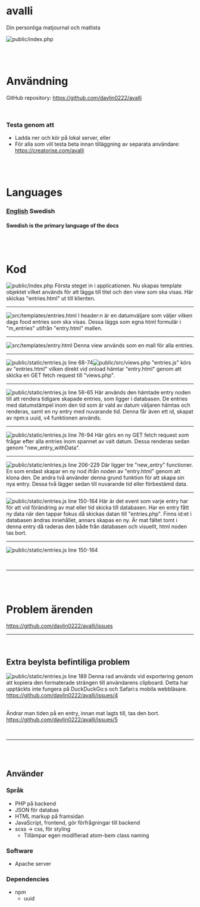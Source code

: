 avalli
=

Din personliga matjournal och matlista
<br>

![public/index.php](../screenshots/application/entries-example.png)

<br><br>

# Användning

GitHub repository: https://github.com/davlin0222/avalli

<br>

### Testa genom att 

- Ladda ner och kör på lokal server, eller
- För alla som vill testa beta innan tilläggning av separata användare:  https://creatorise.com/avalli

<br><br>

# Languages

### [English](../../README.md) Swedish
#### Swedish is the primary language of the docs

<br><br>

# Kod

![public/index.php](../screenshots/code/public-index.php.png)
Första steget in i applicationen. Nu skapas template objektet
vilket används för att lägga till titel och den view som ska
visas. Här skickas "entries.html" ut till klienten. 
<br>

---

![src/templates/entries.html](../screenshots/code/src-templates-entries.html.png)
I header:n är en datumväljare som väljer vilken dags food entries som ska visas. Dessa läggs som egna html formulär i "m_entries" utifrån "entry.html" mallen. 
<br>

---

![src/templates/entry.html](../screenshots/code/src-templates-entry.html.png)
Denna view används som en mall för alla entries. 
<br>

---
![public/static/entries.js line 68-74](../screenshots/code/public-static-entries.js-68-74.png)![public/src/views.php](../screenshots/code/public-src-views.php.png)
"entries.js" körs av "entries.html" vilken direkt vid onload hämtar "entry.html" genom att skicka en GET fetch request till "views.php". 
<br>

---
![public/static/entries.js line 56-65](../screenshots/code/public-static-entries.js-56-65.png)
Här används den hämtade entry noden till att rendera tidigare skapade entries, som ligger i databasen. De entries med datumstämpel inom den tid som är vald av datum väljaren hämtas och renderas, samt en ny entry med nuvarande tid. Denna får även ett id, skapat av npm:s uuid, v4 funktionen används. 
<br>

---
![public/static/entries.js line 76-94](../screenshots/code/public-static-entries.js-76-94.png)
Här görs en ny GET fetch request som frågar efter alla entries inom spannet av valt datum. Dessa renderas sedan genom "new_entry_withData". 
<br>

---

![public/static/entries.js line 206-229](../screenshots/code/public-static-entries.js-206-229.png)
Där ligger tre "new_entry" functioner. En som endast skapar en ny nod ifrån noden av "entry.html" genom att klona den. De andra två  använder denna grund funktion för att skapa sin nya entry. Dessa två lägger sedan till nuvarande tid eller förbestämd data. 
<br>

---

![public/static/entries.js line 150-164](../screenshots/code/public-static-entries.js-150-164.png)
Här är det event som varje entry har för att vid förändring av mat eller tid skicka till databasen. Har en entry fått ny data när den tappar fokus då skickas datan till "entries.php". Finns id:et i databasen ändras innehållet, annars skapas en ny. Är mat fältet tomt i denna entry då raderas den både från databasen och visuellt, html noden tas bort. 
<br>

---

![public/static/entries.js line 150-164](../screenshots/code/public-static-entries.js-150-164.png)


<br>

---
<br><br>

# Problem ärenden
https://github.com/davlin0222/avalli/issues

---

<br>

## Extra beylsta befintiliga problem

![public/static/entries.js line 189](../screenshots/code/public-static-entries.js-189.png)
Denna rad används vid exportering genom att kopiera den formaterade strängen till användarens clipboard. Detta har upptäckts inte fungera på DuckDuckGo:s och Safari:s mobila webbläsare. 
https://github.com/davlin0222/avalli/issues/4
<br><br>

Ändrar man tiden på en entry, innan mat lagts till, tas den bort. 
https://github.com/davlin0222/avalli/issues/5

<br>

---

<br><br>

## Använder
### Språk

- PHP på backend
- JSON för databas
- HTML markup på framsidan
- JavaScript, frontend, gör förfrågningar till backend
- scss -> css, för styling
  - Tillämpar egen modifierad atom-bem class naming

### Software
- Apache server

### Dependencies
- npm
  - uuid